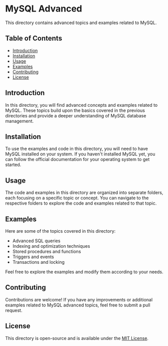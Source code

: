 # MySQL Advanced

This directory contains advanced topics and examples related to MySQL.

## Table of Contents

- [Introduction](#introduction)
- [Installation](#installation)
- [Usage](#usage)
- [Examples](#examples)
- [Contributing](#contributing)
- [License](#license)

## Introduction

In this directory, you will find advanced concepts and examples related to MySQL. These topics build upon the basics covered in the previous directories and provide a deeper understanding of MySQL database management.

## Installation

To use the examples and code in this directory, you will need to have MySQL installed on your system. If you haven't installed MySQL yet, you can follow the official documentation for your operating system to get started.

## Usage

The code and examples in this directory are organized into separate folders, each focusing on a specific topic or concept. You can navigate to the respective folders to explore the code and examples related to that topic.

## Examples

Here are some of the topics covered in this directory:

- Advanced SQL queries
- Indexing and optimization techniques
- Stored procedures and functions
- Triggers and events
- Transactions and locking

Feel free to explore the examples and modify them according to your needs.

## Contributing

Contributions are welcome! If you have any improvements or additional examples related to MySQL advanced topics, feel free to submit a pull request.

## License

This directory is open-source and is available under the [MIT License](LICENSE).
